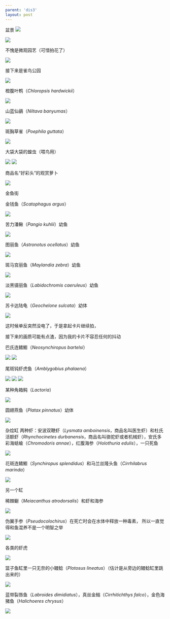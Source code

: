 ```yaml
---
parent: 'dis3'
layout: post
---
```

盆景
<img class='disc' src='https://lykoseremos.github.io/gmalb-01/dis3/439.jpg'>

<img class='disc' src='https://lykoseremos.github.io/gmalb-01/dis3/440.jpg'>

不愧是微观园艺（可惜拍花了）

<img class='disc' src='https://lykoseremos.github.io/gmalb-01/dis3/441.jpg'>

接下来是雀鸟公园

<img class='disc' src='https://lykoseremos.github.io/gmalb-01/dis3/442.jpg'>

橙腹叶鹎（<i>Chloropsis hardwickii</i>）

<img class='disc' src='https://lykoseremos.github.io/gmalb-01/dis3/443.jpg'>

山蓝仙鶲（<i>Niltava banyumas</i>）

<img class='disc' src='https://lykoseremos.github.io/gmalb-01/dis3/444.jpg'>

斑胸草雀（<i>Poephila guttata</i>）

<img class='disc' src='https://lykoseremos.github.io/gmalb-01/dis3/445.jpg'>

大袋大袋的蝗虫（喂鸟用）

<img class='disc' src='https://lykoseremos.github.io/gmalb-01/dis3/446.jpg'>

<img class='disc' src='https://lykoseremos.github.io/gmalb-01/dis3/447.jpg'>

商品名“好彩头”的观赏萝卜

<img class='disc' src='https://lykoseremos.github.io/gmalb-01/dis3/448.jpg'>

金鱼街


金钱鱼（<i>Scatophagus argus</i>）

<img class='disc' src='https://lykoseremos.github.io/gmalb-01/dis3/449.jpg'>

苦力潘鳅（<i>Pangio kuhlii</i>）幼鱼

<img class='disc' src='https://lykoseremos.github.io/gmalb-01/dis3/450.jpg'>

图丽鱼（<i>Astronotus ocellatus</i>）幼鱼

<img class='disc' src='https://lykoseremos.github.io/gmalb-01/dis3/451.jpg'>

斑马宫丽鱼（<i>Maylandia zebra</i>）幼鱼

<img class='disc' src='https://lykoseremos.github.io/gmalb-01/dis3/452.jpg'>

淡黑镊丽鱼（<i>Labidochromis caeruleus</i>）幼鱼

<img class='disc' src='https://lykoseremos.github.io/gmalb-01/dis3/453.jpg'>

苏卡达陆龟（<i>Geochelone sulcata</i>）幼体

<img class='disc' src='https://lykoseremos.github.io/gmalb-01/dis3/454.jpg'>

这时候单反突然没电了，于是拿起卡片继续拍，


接下来的画质可能有点渣，因为我的卡片不容忍任何的抖动


巴氏连鳍䲗（<i>Neosynchiropus bartelsi</i>）

<img class='disc' src='https://lykoseremos.github.io/gmalb-01/dis3/455.jpg'>

<img class='disc' src='https://lykoseremos.github.io/gmalb-01/dis3/456.jpg'>

尾斑钝虾虎鱼（<i>Amblygobius phalaena</i>）

<img class='disc' src='https://lykoseremos.github.io/gmalb-01/dis3/457.jpg'>

<img class='disc' src='https://lykoseremos.github.io/gmalb-01/dis3/458.jpg'>

<img class='disc' src='https://lykoseremos.github.io/gmalb-01/dis3/459.jpg'>

某种角箱鲀（<i>Lactoria</i>）

<img class='disc' src='https://lykoseremos.github.io/gmalb-01/dis3/460.jpg'>

圆翅燕鱼（<i>Platax pinnatus</i>）幼体

<img class='disc' src='https://lykoseremos.github.io/gmalb-01/dis3/461.jpg'>

杂烩缸
两种虾：安波双鞭虾（<i>Lysmata amboinensis</i>，商品名叫医生虾）和杜氏活额虾（<i>Rhynchocinetes durbanensis</i>，商品名叫骆驼虾或者机械虾），安氏多彩海蛞蝓（<i>Chromodoris annae</i>），红腹海参（<i>Holothuria edulis</i>），一只死鱼

<img class='disc' src='https://lykoseremos.github.io/gmalb-01/dis3/462.jpg'>

花斑连鳍䲗（<i>Synchiropus splendidus</i>）和马兰丝隆头鱼（<i>Cirrhilabrus marinda</i>）

<img class='disc' src='https://lykoseremos.github.io/gmalb-01/dis3/463.jpg'>

另一个缸


稀棘鳚（<i>Meiacanthus atrodorsalis</i>）和虾和海参

<img class='disc' src='https://lykoseremos.github.io/gmalb-01/dis3/464.jpg'>

伪翼手参（<i>Pseudocolochirus</i>）在死亡时会在水体中释放一种毒素， 所以一直觉得和鱼混养不是一个明智之举

<img class='disc' src='https://lykoseremos.github.io/gmalb-01/dis3/465.jpg'>

各类的虾虎

<img class='disc' src='https://lykoseremos.github.io/gmalb-01/dis3/466.jpg'>

篮子鱼缸里一只无奈的小鳗鲶（<i>Plotosus lineatus</i>）（估计是从旁边的鳗鲶缸里跳出来的）

<img class='disc' src='https://lykoseremos.github.io/gmalb-01/dis3/467.jpg'>

蓝带裂唇鱼（<i>Labroides dimidiatus</i>），真丝金䱵（<i>Cirrhitichthys falco</i>），金色海猪鱼（<i>Halichoeres chrysus</i>）

<img class='disc' src='https://lykoseremos.github.io/gmalb-01/dis3/468.jpg'>
